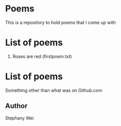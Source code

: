 # Poems

This is a repository to hold poems that I come up with 

# List of poems 
1. Roses are red (firstpoem.txt)

# List of poems
Something other than what was on Github.com

## Author

Stephany Wei 
